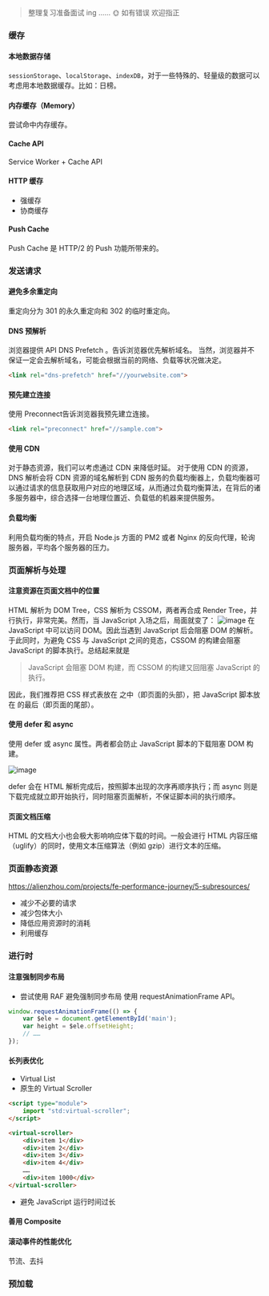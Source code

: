 > 整理复习准备面试 ing ......
> 🌞 如有错误 欢迎指正

### 缓存
#### 本地数据存储
`sessionStorage`、`localStorage`、`indexDB`，对于一些特殊的、轻量级的数据可以考虑用本地数据缓存。比如：日榜。

#### 内存缓存（Memory）
尝试命中内存缓存。

#### Cache API
 Service Worker + Cache API

#### HTTP 缓存
- 强缓存
- 协商缓存

#### Push Cache
Push Cache 是 HTTP/2 的 Push 功能所带来的。

### 发送请求
#### 避免多余重定向
重定向分为 301 的永久重定向和 302 的临时重定向。

#### DNS 预解析
浏览器提供 API DNS Prefetch 。告诉浏览器优先解析域名。
当然，浏览器并不保证一定会去解析域名，可能会根据当前的网络、负载等状况做决定。

```html
<link rel="dns-prefetch" href="//yourwebsite.com">
```
#### 预先建立连接
使用 Preconnect告诉浏览器我预先建立连接。

```html
<link rel="preconnect" href="//sample.com">
```

#### 使用 CDN
对于静态资源，我们可以考虑通过 CDN 来降低时延。
对于使用 CDN 的资源，DNS 解析会将 CDN 资源的域名解析到 CDN 服务的负载均衡器上，负载均衡器可以通过请求的信息获取用户对应的地理区域，从而通过负载均衡算法，在背后的诸多服务器中，综合选择一台地理位置近、负载低的机器来提供服务。

#### 负载均衡
利用负载均衡的特点，开启 Node.js 方面的 PM2 或者 Nginx 的反向代理，轮询服务器，平均各个服务器的压力。

### 页面解析与处理
#### 注意资源在页面文档中的位置
HTML 解析为 DOM Tree，CSS 解析为 CSSOM，两者再合成 Render Tree，并行执行，非常完美。然而，当 JavaScript 入场之后，局面就变了：
![image](https://user-images.githubusercontent.com/32665965/127111086-3d94e680-878a-4751-a8d6-25c93f266496.png)
在 JavaScript 中可以访问 DOM。因此当遇到 JavaScript 后会阻塞 DOM 的解析。于此同时，为避免 CSS 与 JavaScript 之间的竞态，CSSOM 的构建会阻塞 JavaScript 的脚本执行。总结起来就是
> JavaScript 会阻塞 DOM 构建，而 CSSOM 的构建又回阻塞 JavaScript 的执行。

因此，我们推荐把 CSS 样式表放在 <head> 之中（即页面的头部），把 JavaScript 脚本放在 <body> 的最后（即页面的尾部）。

#### 使用 defer 和 async
使用 defer 或 async 属性。两者都会防止 JavaScript 脚本的下载阻塞 DOM 构建。

![image](https://user-images.githubusercontent.com/32665965/127112816-09abfa04-5d5b-4d33-8683-8291f2d1ffd4.png)

defer 会在 HTML 解析完成后，按照脚本出现的次序再顺序执行；而 async 则是下载完成就立即开始执行，同时阻塞页面解析，不保证脚本间的执行顺序。

#### 页面文档压缩
HTML 的文档大小也会极大影响响应体下载的时间。一般会进行 HTML 内容压缩（uglify）的同时，使用文本压缩算法（例如 gzip）进行文本的压缩。

### 页面静态资源
https://alienzhou.com/projects/fe-performance-journey/5-subresources/
- 减少不必要的请求
- 减少包体大小
- 降低应用资源时的消耗
- 利用缓存

### 进行时
#### 注意强制同步布局

- 尝试使用 RAF 避免强制同步布局
使用 requestAnimationFrame API。
```js
window.requestAnimationFrame(() => {
    var $ele = document.getElementById('main');
    var height = $ele.offsetHeight;
    // ……
});
```
#### 长列表优化
- Virtual List
- 原生的 Virtual Scroller
```html
<script type="module">
    import "std:virtual-scroller";
</script>

<virtual-scroller>
    <div>item 1</div>
    <div>item 2</div>
    <div>item 3</div>
    <div>item 4</div>
    ……
    <div>item 1000</div>
</virtual-scroller>
```
- 避免 JavaScript 运行时间过长

#### 善用 Composite
#### 滚动事件的性能优化
节流、去抖

### 预加载
